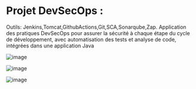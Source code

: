 # Projet DevSecOps : 
Outils: Jenkins,Tomcat,GithubActions,Git,SCA,Sonarqube,Zap.
Application des pratiques DevSecOps pour assurer la sécurité à chaque étape du cycle de développement, avec automatisation des tests et analyse de code, intégrées dans une application Java

![image](https://github.com/user-attachments/assets/1a0414b4-b25e-4f30-87e6-f0ce97e0498c)

![image](https://github.com/user-attachments/assets/0b6eca5e-6ed3-4108-9b53-ff04b529cf29)

![image](https://github.com/user-attachments/assets/7697f345-4188-4e3d-95bc-b7b5af4312ed)
